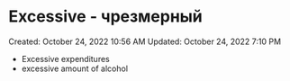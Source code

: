 # Excessive - чрезмерный

Created: October 24, 2022 10:56 AM
Updated: October 24, 2022 7:10 PM

- Excessive expenditures
- excessive amount of alcohol